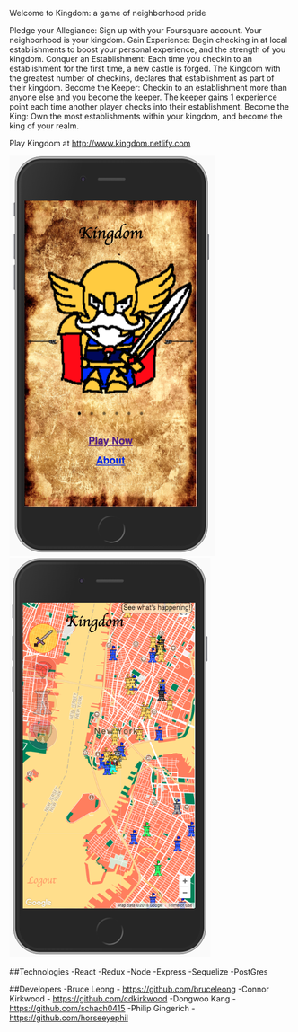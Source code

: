 Welcome to Kingdom: a game of neighborhood pride

Pledge your Allegiance: Sign up with your Foursquare account. Your neighborhood is your kingdom.
Gain Experience: Begin checking in at local establishments to boost your personal experience, and the strength of you kingdom.
Conquer an Establishment: Each time you checkin to an establishment for the first time, a new castle is forged. The Kingdom with the greatest number of checkins, declares that establishment as part of their kingdom.
Become the Keeper: Checkin to an establishment more than anyone else and you become the keeper. The keeper gains 1 experience point each time another player checks into their establishment.
Become the King: Own the most establishments within your kingdom, and become the king of your realm.

Play Kingdom at http://www.kingdom.netlify.com

![alt text](src/assets/homeScreen.png)![alt text](src/assets/dashboard.png)

##Technologies
-React
-Redux
-Node
-Express
-Sequelize
-PostGres

##Developers
-Bruce Leong - https://github.com/bruceleong
-Connor Kirkwood - https://github.com/cdkirkwood
-Dongwoo Kang - https://github.com/schach0415
-Philip Gingerich - https://github.com/horseeyephil
